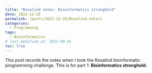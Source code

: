 ```yaml
---
title: "Rosalind notes: Bioinformatics stronghold"
date: 2022-12-25
permalink: /posts/2022-12-25/Rosalind-notes1
categories:
  - Programming
tags:
  - Bioinformatics
# last_modified_at: 2022-09-01
toc: true
---
```


This post records the notes when I took the Rosalind bioinformatic programming challenge. This is for part 1: **Bioinformatics stronghold.** 




